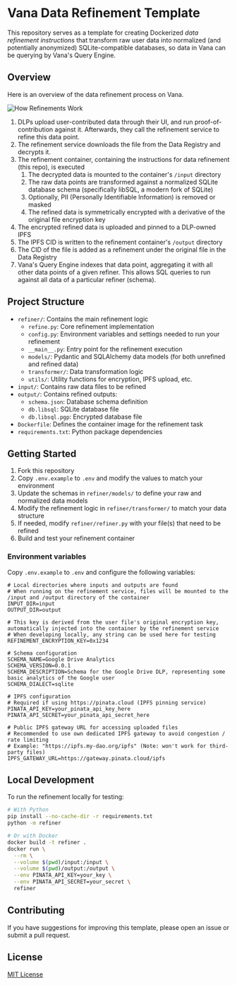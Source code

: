 # Vana Data Refinement Template

This repository serves as a template for creating Dockerized *data refinement instructions* that transform raw user data into normalized (and potentially anonymized) SQLite-compatible databases, so data in Vana can be querying by Vana's Query Engine.

## Overview

Here is an overview of the data refinement process on Vana.

![How Refinements Work](https://files.readme.io/25f8f6a4c8e785a72105d6eb012d09449f63ab5682d1f385120eaf5af871f9a2-image.png "How Refinements Work")

1. DLPs upload user-contributed data through their UI, and run proof-of-contribution against it. Afterwards, they call the refinement service to refine this data point.
1. The refinement service downloads the file from the Data Registry and decrypts it.
1. The refinement container, containing the instructions for data refinement (this repo), is executed
   1. The decrypted data is mounted to the container's `/input` directory
   1. The raw data points are transformed against a normalized SQLite database schema (specifically libSQL, a modern fork of SQLite)
   1. Optionally, PII (Personally Identifiable Information) is removed or masked
   1. The refined data is symmetrically encrypted with a derivative of the original file encryption key
1. The encrypted refined data is uploaded and pinned to a DLP-owned IPFS
1. The IPFS CID is written to the refinement container's `/output` directory
1. The CID of the file is added as a refinement under the original file in the Data Registry
1. Vana's Query Engine indexes that data point, aggregating it with all other data points of a given refiner. This allows SQL queries to run against all data of a particular refiner (schema).

## Project Structure

- `refiner/`: Contains the main refinement logic
    - `refine.py`: Core refinement implementation
    - `config.py`: Environment variables and settings needed to run your refinement
    - `__main__.py`: Entry point for the refinement execution
    - `models/`: Pydantic and SQLAlchemy data models (for both unrefined and refined data)
    - `transformer/`: Data transformation logic
    - `utils/`: Utility functions for encryption, IPFS upload, etc.
- `input/`: Contains raw data files to be refined
- `output/`: Contains refined outputs:
    - `schema.json`: Database schema definition
    - `db.libsql`: SQLite database file
    - `db.libsql.pgp`: Encrypted database file
- `Dockerfile`: Defines the container image for the refinement task
- `requirements.txt`: Python package dependencies

## Getting Started

1. Fork this repository
2. Copy `.env.example` to `.env` and modify the values to match your environment
3. Update the schemas in `refiner/models/` to define your raw and normalized data models
4. Modify the refinement logic in `refiner/transformer/` to match your data structure
5. If needed, modify `refiner/refiner.py` with your file(s) that need to be refined
6. Build and test your refinement container

### Environment variables

Copy `.env.example` to `.env` and configure the following variables:

```dotenv
# Local directories where inputs and outputs are found
# When running on the refinement service, files will be mounted to the /input and /output directory of the container
INPUT_DIR=input
OUTPUT_DIR=output

# This key is derived from the user file's original encryption key, automatically injected into the container by the refinement service
# When developing locally, any string can be used here for testing
REFINEMENT_ENCRYPTION_KEY=0x1234

# Schema configuration
SCHEMA_NAME=Google Drive Analytics
SCHEMA_VERSION=0.0.1
SCHEMA_DESCRIPTION=Schema for the Google Drive DLP, representing some basic analytics of the Google user
SCHEMA_DIALECT=sqlite

# IPFS configuration
# Required if using https://pinata.cloud (IPFS pinning service)
PINATA_API_KEY=your_pinata_api_key_here
PINATA_API_SECRET=your_pinata_api_secret_here

# Public IPFS gateway URL for accessing uploaded files
# Recommended to use own dedicated IPFS gateway to avoid congestion / rate limiting
# Example: "https://ipfs.my-dao.org/ipfs" (Note: won't work for third-party files)
IPFS_GATEWAY_URL=https://gateway.pinata.cloud/ipfs
```

## Local Development

To run the refinement locally for testing:

```bash
# With Python
pip install --no-cache-dir -r requirements.txt
python -m refiner

# Or with Docker
docker build -t refiner .
docker run \
  --rm \
  --volume $(pwd)/input:/input \
  --volume $(pwd)/output:/output \
  --env PINATA_API_KEY=your_key \
  --env PINATA_API_SECRET=your_secret \
  refiner
```

## Contributing

If you have suggestions for improving this template, please open an issue or submit a pull request.

## License

[MIT License](LICENSE)

